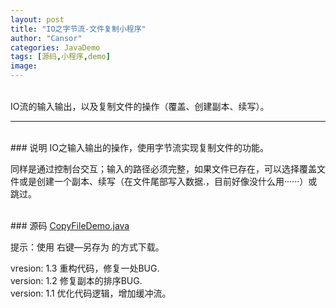 ```yaml
---
layout: post
title: "IO之字节流-文件复制小程序"
author: "Cansor"
categories: JavaDemo
tags: [源码,小程序,demo]
image:
---
```


<br>
IO流的输入输出，以及复制文件的操作（覆盖、创建副本、续写）。

***

<br>
### 说明
IO之输入输出的操作，使用字节流实现复制文件的功能。

同样是通过控制台交互；输入的路径必须完整，如果文件已存在，可以选择覆盖文件或是创建一个副本、续写（在文件尾部写入数据.，目前好像没什么用······）或跳过。

<br>
### 源码
<line>
<a href="{{ site.github.url }}/assets/code-java/CopyFileDemo.java">CopyFileDemo.java</a>
</line>

提示：使用 右键—另存为 的方式下载。

vresion: 1.3	重构代码，修复一处BUG.<br>
version: 1.2	修复副本的排序BUG.<br>
version: 1.1    优化代码逻辑，增加缓冲流。

<br><br><br><br>

